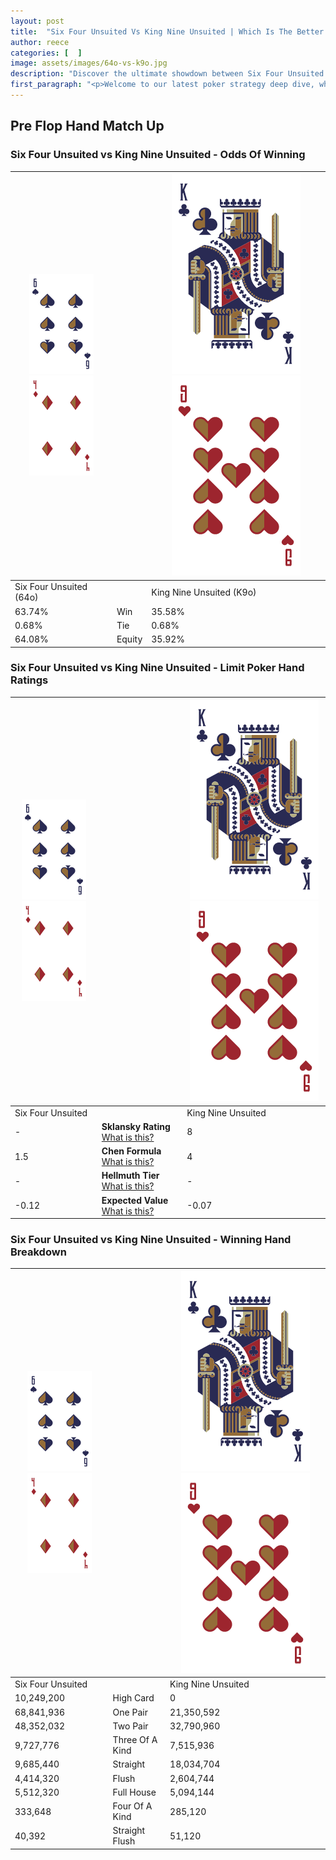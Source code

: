 ```yaml
---
layout: post
title:  "Six Four Unsuited Vs King Nine Unsuited | Which Is The Better Hand In Poker? A Complete Guide"
author: reece
categories: [  ]
image: assets/images/64o-vs-k9o.jpg
description: "Discover the ultimate showdown between Six Four Unsuited and King Nine Unsuited in poker! Uncover the odds, strategies, and scenarios where one hand triumphs over the other. Get ready to up your poker game with this thrilling analysis."
first_paragraph: "<p>Welcome to our latest poker strategy deep dive, where we're pitting two distinct hands against each other in a high-stakes showdown: Six Four Unsuited vs King Nine Unsuited.</p><p>In the dynamic world of poker, every decision counts, and knowing which hand holds the upper hand is key to your success at the table.</p><p>In this article, we'll dissect these two hands, explore the scenarios where one dominates the other, and equip you with the knowledge to make strategic choices that can tip the odds in your favor.</p><p>Get ready to unravel the intriguing dynamics of these poker hands and elevate your game to new heights.</p>"
---
```




[comment]: # (sp0)

## Pre Flop Hand Match Up

<div class="table hand-ratings" markdown="1"> 



### Six Four Unsuited vs King Nine Unsuited - Odds Of Winning


    
| ![image info](assets/images/hand1/6.png) ![image info](assets/images/hand1/4o.png) |  | ![image info](assets/images/hand2/K.png) ![image info](assets/images/hand2/9o.png) |
| -------- | -------- | -------- |
| Six Four Unsuited (64o) |  | King Nine Unsuited (K9o) |
| 63.74% | Win | 35.58% |
| 0.68% | Tie | 0.68% |
| 64.08% | Equity | 35.92% |




[comment]: # (sp1)



### Six Four Unsuited vs King Nine Unsuited - Limit Poker Hand Ratings


    
| ![image info](assets/images/hand1/6.png) ![image info](assets/images/hand1/4o.png) |  | ![image info](assets/images/hand2/K.png) ![image info](assets/images/hand2/9o.png) |
| -------- | -------- | -------- |
| Six Four Unsuited |  | King Nine Unsuited |
| - | **Sklansky Rating** [What is this?](/sklansky-rating-explained) | 8 |
| 1.5 | **Chen Formula** [What is this?](/chen-formula-explained) | 4 |
| - | **Hellmuth Tier** [What is this?](/Hellmuth-tier-explained) | - |
| -0.12 | **Expected Value** [What is this?](/expected-value-explained) | -0.07 |




[comment]: # (sp2)



### Six Four Unsuited vs King Nine Unsuited - Winning Hand Breakdown


    
| ![image info](assets/images/hand1/6.png) ![image info](assets/images/hand1/4o.png) |  | ![image info](assets/images/hand2/K.png) ![image info](assets/images/hand2/9o.png) |
| -------- | -------- | -------- |
| Six Four Unsuited |  | King Nine Unsuited |
| 10,249,200 | High Card | 0 |
| 68,841,936 | One Pair | 21,350,592 |
| 48,352,032 | Two Pair | 32,790,960 |
| 9,727,776 | Three Of A Kind | 7,515,936 |
| 9,685,440 | Straight | 18,034,704 |
| 4,414,320 | Flush | 2,604,744 |
| 5,512,320 | Full House | 5,094,144 |
| 333,648 | Four Of A Kind | 285,120 |
| 40,392 | Straight Flush | 51,120 |




[comment]: # (sp3)



</div>

[comment]: # (sp4)



[comment]: # (sp5)

